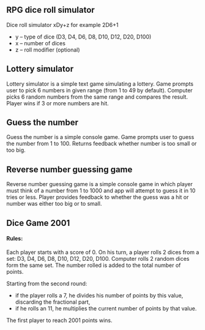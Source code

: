 
## RPG dice roll simulator
Dice roll simulator 
xDy+z for example 2D6+1
- y – type of dice (D3, D4, D6, D8, D10, D12, D20, D100)
- x – number of dices 
- z – roll modifier (optional)


## Lottery simulator
Lottery simulator is a simple text game simulating a lottery.
Game prompts user to pick 6 numbers in given range (from 1 to 49 by default). 
Computer picks 6 random numbers from the same range and compares the result.
Player wins if 3 or more numbers are hit.


## Guess the number 
Guess the number is a simple console game.
Game prompts user to guess the number from 1 to 100.
Returns feedback whether number is too small or too big.


## Reverse number guessing game 
Reverse number guessing game is a simple console game in which player must think of a number from 1 to 1000 and app will attempt to guess it in 10 tries or less. 
Player provides feedback to whether the guess was a hit or number was either too big or to small.


## Dice Game 2001 #

#### Rules: 
Each player starts with a score of 0.
On his turn, a player rolls 2 dices from a set: D3, D4, D6, D8, D10, D12, D20, D100.
Computer rolls 2 random dices form the same set.
The number rolled is added to the total number of points. 

Starting from the second round:
- if the player rolls a 7, he divides his number of points by this value, discarding the fractional part,
- if he rolls an 11, he multiplies the current number of points by that value.

The first player to reach 2001 points wins.


